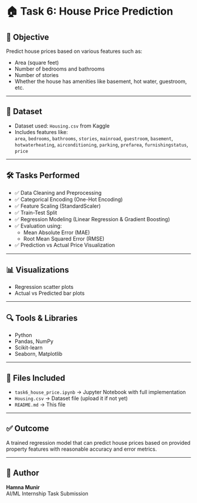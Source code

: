 # 🏠 Task 6: House Price Prediction

## 📌 Objective
Predict house prices based on various features such as:
- Area (square feet)
- Number of bedrooms and bathrooms
- Number of stories
- Whether the house has amenities like basement, hot water, guestroom, etc.

---

## 📂 Dataset
- Dataset used: `Housing.csv` from Kaggle  
- Includes features like:  
  `area`, `bedrooms`, `bathrooms`, `stories`, `mainroad`, `guestroom`, `basement`, `hotwaterheating`, `airconditioning`, `parking`, `prefarea`, `furnishingstatus`, `price`

---

## 🛠️ Tasks Performed
- ✅ Data Cleaning and Preprocessing  
- ✅ Categorical Encoding (One-Hot Encoding)  
- ✅ Feature Scaling (StandardScaler)  
- ✅ Train-Test Split  
- ✅ Regression Modeling (Linear Regression & Gradient Boosting)  
- ✅ Evaluation using:
  - Mean Absolute Error (MAE)
  - Root Mean Squared Error (RMSE)
- ✅ Prediction vs Actual Price Visualization

---

## 📊 Visualizations
- Regression scatter plots
- Actual vs Predicted bar plots

---

## 🔍 Tools & Libraries
- Python
- Pandas, NumPy
- Scikit-learn
- Seaborn, Matplotlib

---

## 📁 Files Included
- `task6_house_price.ipynb` → Jupyter Notebook with full implementation
- `Housing.csv` → Dataset file (upload it if not yet)
- `README.md` → This file

---

## ✅ Outcome
A trained regression model that can predict house prices based on provided property features with reasonable accuracy and error metrics.

---

## 🚀 Author
**Hamna Munir**  
AI/ML Internship Task Submission
